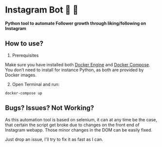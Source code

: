 # Instagram Bot 📸  🤖

**Python tool to automate Follower growth through liking/following on Instagram**


## How to use?

1. Prerequisites

Make sure you have installed both [Docker Engine](https://docs.docker.com/get-docker/) and [Docker Compose](https://docs.docker.com/compose/install/). You don’t need to install for instance Python, as both are provided by Docker images.

2. Open Terminal and run:

```
docker-compose up
```

## Bugs? Issues? Not Working?
As this automation tool is based on selenium, it can at any time be the case, that certain the script get broke due to changes on the front end of Instagram webapp. Those minor changes in the DOM can be easily fixed. 

Just drop an issue, I'll try to fix it as fast as I can.


